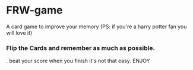 # FRW-game
A card game to improve your memory (PS: if you're a harry potter fan  you will love it)
### Flip the Cards and remember as much as possible.
. beat your score when you finish it's not that easy. ENJOY
